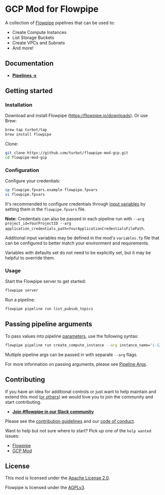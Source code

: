# GCP Mod for Flowpipe

A collection of [Flowpipe](https://flowpipe.io) pipelines that can be used to:
- Create Compute Instances
- List Storage Buckets
- Create VPCs and Subnets
- And more!

## Documentation

- **[Pipelines →](https://hub.flowpipe.io/mods/turbot/gcp/pipelines)**

## Getting started

### Installation

Download and install Flowpipe (https://flowpipe.io/downloads). Or use Brew:

```sh
brew tap turbot/tap
brew install flowpipe
```

Clone:

```sh
git clone https://github.com/turbot/flowpipe-mod-gcp.git
cd flowpipe-mod-gcp
```

### Configuration

Configure your credentials:

```sh
cp flowpipe.fpvars.example flowpipe.fpvars
vi flowpipe.fpvars
```

It's recommended to configure credentials through [input variables](https://flowpipe.io/docs/using-flowpipe/mod-variables) by setting them in the `flowpipe.fpvars` file.

**Note:** Credentials can also be passed in each pipeline run with `--arg project_id=YourProjectID --arg application_credentials_path=YourApplicationCredentialsFilePath`.


Additional input variables may be defined in the mod's `variables.fp` file that can be configured to better match your environment and requirements.

Variables with defaults set do not need to be explicitly set, but it may be helpful to override them.

### Usage

Start the Flowpipe server to get started:

```sh
flowpipe server
```

Run a pipeline:

```sh
flowpipe pipeline run list_pubsub_topics
```

## Passing pipeline arguments

To pass values into pipeline [parameters](https://flowpipe.io/docs/using-flowpipe/pipeline-parameters), use the following syntax:

```sh
flowpipe pipeline run create_compute_instance --arg instance_name="i-1234567890abcdef0" --arg machine_type="n1-standard-1" --arg zone="us-central1-a" --arg boot_disk_size="10"
```

Multiple pipeline args can be passed in with separate `--arg` flags.

For more information on passing arguments, please see [Pipeline Args](https://flowpipe.io/docs/run/pipelines).

## Contributing

If you have an idea for additional controls or just want to help maintain and extend this mod ([or others](https://github.com/topics/flowpipe-mod)) we would love you to join the community and start contributing.

- **[Join #flowpipe in our Slack community ](https://flowpipe.io/community/join)**

Please see the [contribution guidelines](https://github.com/turbot/flowpipe/blob/main/CONTRIBUTING.md) and our [code of conduct](https://github.com/turbot/flowpipe/blob/main/CODE_OF_CONDUCT.md).

Want to help but not sure where to start? Pick up one of the `help wanted` issues:

- [Flowpipe](https://github.com/turbot/flowpipe/labels/help%20wanted)
- [GCP Mod](https://github.com/turbot/flowpipe-mod-gcp/labels/help%20wanted)

## License

This mod is licensed under the [Apache License 2.0](https://github.com/turbot/flowpipe-mod-gcp/blob/main/LICENSE).

Flowpipe is licensed under the [AGPLv3](https://github.com/turbot/flowpipe/blob/main/LICENSE).
